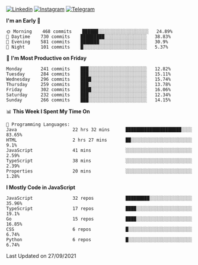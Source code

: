 [![Linkedin](https://img.shields.io/badge/-Archie-blue?style=flat-square&labelColor=gray&logo=Linkedin&logoColor=white&link=https://www.linkedin.com/in/archisdi)](https://www.linkedin.com/in/archisdi)
[![Instagram](https://img.shields.io/badge/-@archisdi-orange?style=flat-square&labelColor=gray&logo=Instagram&logoColor=white&link=https://www.instagram.com/archisdi)](https://www.instagram.com/archisdi)
[![Telegram](https://img.shields.io/badge/-aai-informational?style=flat-square&labelColor=gray&logo=telegram&logoColor=white&link=https://t.me/archisdi)](https://t.me/archisdi)

<!--START_SECTION:waka-->
**I'm an Early 🐤** 

```text
🌞 Morning    468 commits    ██████░░░░░░░░░░░░░░░░░░░   24.89% 
🌆 Daytime    730 commits    █████████░░░░░░░░░░░░░░░░   38.83% 
🌃 Evening    581 commits    ███████░░░░░░░░░░░░░░░░░░   30.9% 
🌙 Night      101 commits    █░░░░░░░░░░░░░░░░░░░░░░░░   5.37%

```
📅 **I'm Most Productive on Friday** 

```text
Monday       241 commits    ███░░░░░░░░░░░░░░░░░░░░░░   12.82% 
Tuesday      284 commits    ███░░░░░░░░░░░░░░░░░░░░░░   15.11% 
Wednesday    296 commits    ████░░░░░░░░░░░░░░░░░░░░░   15.74% 
Thursday     259 commits    ███░░░░░░░░░░░░░░░░░░░░░░   13.78% 
Friday       302 commits    ████░░░░░░░░░░░░░░░░░░░░░   16.06% 
Saturday     232 commits    ███░░░░░░░░░░░░░░░░░░░░░░   12.34% 
Sunday       266 commits    ███░░░░░░░░░░░░░░░░░░░░░░   14.15%

```


📊 **This Week I Spent My Time On** 

```text
💬 Programming Languages: 
Java                     22 hrs 32 mins      █████████████████████░░░░   83.65% 
HTML                     2 hrs 27 mins       ██░░░░░░░░░░░░░░░░░░░░░░░   9.1% 
JavaScript               41 mins             ░░░░░░░░░░░░░░░░░░░░░░░░░   2.59% 
TypeScript               38 mins             ░░░░░░░░░░░░░░░░░░░░░░░░░   2.39% 
Properties               20 mins             ░░░░░░░░░░░░░░░░░░░░░░░░░   1.28%

```

**I Mostly Code in JavaScript** 

```text
JavaScript               32 repos            █████████░░░░░░░░░░░░░░░░   35.96% 
TypeScript               17 repos            ████░░░░░░░░░░░░░░░░░░░░░   19.1% 
Go                       15 repos            ████░░░░░░░░░░░░░░░░░░░░░   16.85% 
CSS                      6 repos             █░░░░░░░░░░░░░░░░░░░░░░░░   6.74% 
Python                   6 repos             █░░░░░░░░░░░░░░░░░░░░░░░░   6.74%

```



 Last Updated on 27/09/2021
<!--END_SECTION:waka-->